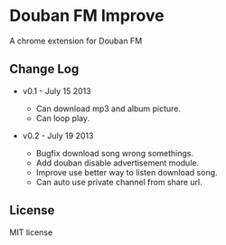# Douban FM Improve

A chrome extension for Douban FM

## Change Log

- v0.1 - July 15 2013
    - Can download mp3 and album picture.
    - Can loop play.

- v0.2 - July 19 2013
    - Bugfix download song wrong somethings.
    - Add douban disable advertisement module.
    - Improve use better way to listen download song.
    - Can auto use private channel from share url.

## License

MIT license
